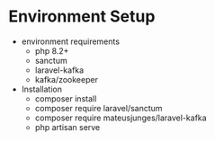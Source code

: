 # Environment Setup
- environment requirements 
    - php 8.2+
    - sanctum
    - laravel-kafka
    - kafka/zookeeper
- Installation
    - composer install
    - composer require laravel/sanctum
    - composer require mateusjunges/laravel-kafka
    - php artisan serve

